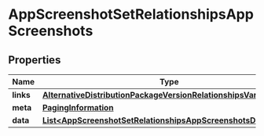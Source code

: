 

# AppScreenshotSetRelationshipsAppScreenshots


## Properties

| Name | Type | Description | Notes |
|------------ | ------------- | ------------- | -------------|
|**links** | [**AlternativeDistributionPackageVersionRelationshipsVariantsLinks**](AlternativeDistributionPackageVersionRelationshipsVariantsLinks.md) |  |  [optional] |
|**meta** | [**PagingInformation**](PagingInformation.md) |  |  [optional] |
|**data** | [**List&lt;AppScreenshotSetRelationshipsAppScreenshotsDataInner&gt;**](AppScreenshotSetRelationshipsAppScreenshotsDataInner.md) |  |  [optional] |



